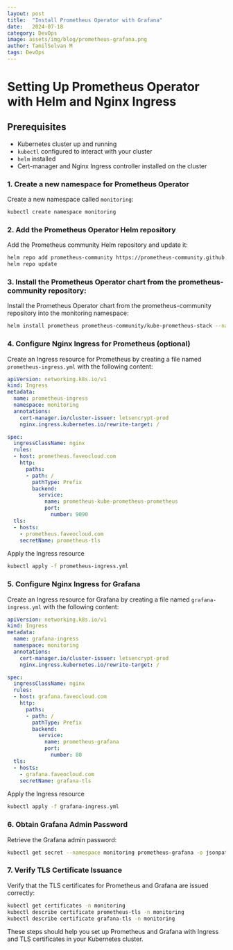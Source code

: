 ```yaml
---
layout: post
title:  "Install Prometheus Operator with Grafana"
date:   2024-07-18
category: DevOps
image: assets/img/blog/prometheus-grafana.png
author: TamilSelvan M
tags: DevOps
---
```



# Setting Up Prometheus Operator with Helm and Nginx Ingress


## Prerequisites
- Kubernetes cluster up and running
- `kubectl` configured to interact with your cluster
- `helm` installed
- Cert-manager and Nginx Ingress controller installed on the cluster

### 1. Create a new namespace for Prometheus Operator 

Create a new namespace called `monitoring`:
```sh
kubectl create namespace monitoring
```

### 2. Add the Prometheus Operator Helm repository

Add the Prometheus community Helm repository and update it:
```sh
helm repo add prometheus-community https://prometheus-community.github.io/helm-charts
helm repo update
```

### 3. Install the Prometheus Operator chart from the prometheus-community repository:

Install the Prometheus Operator chart from the prometheus-community repository into the monitoring namespace:

```sh
helm install prometheus prometheus-community/kube-prometheus-stack --namespace monitoring --create-namespace
```

### 4. Configure Nginx Ingress for Prometheus (optional)

Create an Ingress resource for Prometheus by creating a file named `prometheus-ingress.yml` with the following content:

```yaml
apiVersion: networking.k8s.io/v1
kind: Ingress
metadata:
  name: prometheus-ingress
  namespace: monitoring
  annotations:
    cert-manager.io/cluster-issuer: letsencrypt-prod
    nginx.ingress.kubernetes.io/rewrite-target: /

spec:
  ingressClassName: nginx
  rules:
  - host: prometheus.faveocloud.com
    http:
      paths:
      - path: /
        pathType: Prefix
        backend:
          service:
            name: prometheus-kube-prometheus-prometheus
            port:
              number: 9090
  tls:
  - hosts:
    - prometheus.faveocloud.com
    secretName: prometheus-tls
```
Apply the Ingress resource
```sh
kubectl apply -f prometheus-ingress.yml
```

### 5. Configure Nginx Ingress for Grafana

Create an Ingress resource for Grafana by creating a file named `grafana-ingress.yml` with the following content:

```yaml
apiVersion: networking.k8s.io/v1
kind: Ingress
metadata:
  name: grafana-ingress
  namespace: monitoring
  annotations:
    cert-manager.io/cluster-issuer: letsencrypt-prod
    nginx.ingress.kubernetes.io/rewrite-target: /

spec:
  ingressClassName: nginx
  rules:
  - host: grafana.faveocloud.com
    http:
      paths:
      - path: /
        pathType: Prefix
        backend:
          service:
            name: prometheus-grafana
            port:
              number: 80
  tls:
  - hosts:
    - grafana.faveocloud.com
    secretName: grafana-tls
```
Apply the Ingress resource
```sh
kubectl apply -f grafana-ingress.yml
```
### 6. Obtain Grafana Admin Password

Retrieve the Grafana admin password:

```sh
kubectl get secret --namespace monitoring prometheus-grafana -o jsonpath="{.data.admin-password}" | base64 --decode ; echo
```
### 7. Verify TLS Certificate Issuance

Verify that the TLS certificates for Prometheus and Grafana are issued correctly:

```sh
kubectl get certificates -n monitoring
kubectl describe certificate prometheus-tls -n monitoring
kubectl describe certificate grafana-tls -n monitoring
```
These steps should help you set up Prometheus and Grafana with Ingress and TLS certificates in your Kubernetes cluster.
